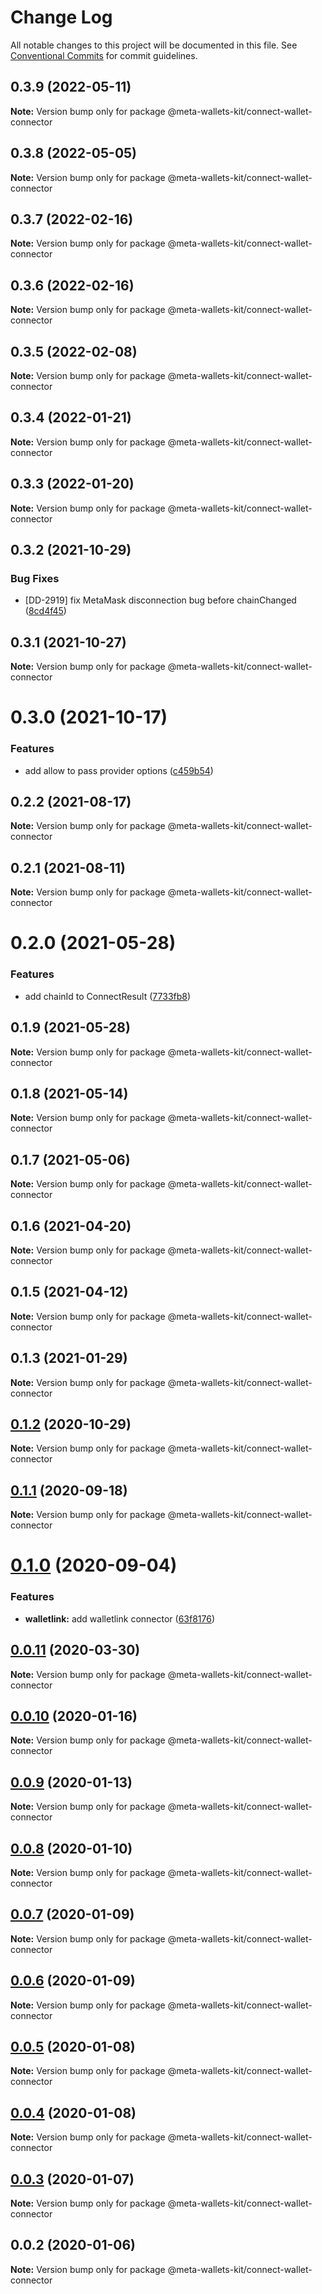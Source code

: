 # Change Log

All notable changes to this project will be documented in this file.
See [Conventional Commits](https://conventionalcommits.org) for commit guidelines.

## 0.3.9 (2022-05-11)

**Note:** Version bump only for package @meta-wallets-kit/connect-wallet-connector





## 0.3.8 (2022-05-05)

**Note:** Version bump only for package @meta-wallets-kit/connect-wallet-connector





## 0.3.7 (2022-02-16)

**Note:** Version bump only for package @meta-wallets-kit/connect-wallet-connector





## 0.3.6 (2022-02-16)

**Note:** Version bump only for package @meta-wallets-kit/connect-wallet-connector





## 0.3.5 (2022-02-08)

**Note:** Version bump only for package @meta-wallets-kit/connect-wallet-connector





## 0.3.4 (2022-01-21)

**Note:** Version bump only for package @meta-wallets-kit/connect-wallet-connector





## 0.3.3 (2022-01-20)

**Note:** Version bump only for package @meta-wallets-kit/connect-wallet-connector





## 0.3.2 (2021-10-29)


### Bug Fixes

* [DD-2919] fix MetaMask disconnection bug before chainChanged ([8cd4f45](https://github.com/metabaseex/meta-wallets-kit/commit/8cd4f45074d8893f82e33fa79710fa2911b829a7))





## 0.3.1 (2021-10-27)

**Note:** Version bump only for package @meta-wallets-kit/connect-wallet-connector





# 0.3.0 (2021-10-17)


### Features

* add allow to pass provider options ([c459b54](https://github.com/metabaseex/meta-wallets-kit/commit/c459b54380fa88a13dae0d63a2b23eaa95bc6090))





## 0.2.2 (2021-08-17)

**Note:** Version bump only for package @meta-wallets-kit/connect-wallet-connector





## 0.2.1 (2021-08-11)

**Note:** Version bump only for package @meta-wallets-kit/connect-wallet-connector





# 0.2.0 (2021-05-28)


### Features

* add chainId to ConnectResult ([7733fb8](https://github.com/metabaseex/meta-wallets-kit/commit/7733fb8badc43fd29b77de972c65772b5013734a))





## 0.1.9 (2021-05-28)

**Note:** Version bump only for package @meta-wallets-kit/connect-wallet-connector





## 0.1.8 (2021-05-14)

**Note:** Version bump only for package @meta-wallets-kit/connect-wallet-connector





## 0.1.7 (2021-05-06)

**Note:** Version bump only for package @meta-wallets-kit/connect-wallet-connector





## 0.1.6 (2021-04-20)

**Note:** Version bump only for package @meta-wallets-kit/connect-wallet-connector





## 0.1.5 (2021-04-12)

**Note:** Version bump only for package @meta-wallets-kit/connect-wallet-connector





## 0.1.3 (2021-01-29)

**Note:** Version bump only for package @meta-wallets-kit/connect-wallet-connector





## [0.1.2](https://github.com/metabaseex/meta-wallets-kit/compare/@meta-wallets-kit/connect-wallet-connector@0.1.1...@meta-wallets-kit/connect-wallet-connector@0.1.2) (2020-10-29)

**Note:** Version bump only for package @meta-wallets-kit/connect-wallet-connector





## [0.1.1](https://github.com/metabaseex/meta-wallets-kit/compare/@meta-wallets-kit/connect-wallet-connector@0.1.0...@meta-wallets-kit/connect-wallet-connector@0.1.1) (2020-09-18)

**Note:** Version bump only for package @meta-wallets-kit/connect-wallet-connector





# [0.1.0](https://github.com/metabaseex/meta-wallets-kit/compare/@meta-wallets-kit/connect-wallet-connector@0.0.11...@meta-wallets-kit/connect-wallet-connector@0.1.0) (2020-09-04)


### Features

* **walletlink:** add walletlink connector ([63f8176](https://github.com/metabaseex/meta-wallets-kit/commit/63f81765127f2a29bbf6adaacb204798b9519cd9))





## [0.0.11](https://github.com/metabaseex/meta-wallets-kit/compare/@meta-wallets-kit/connect-wallet-connector@0.0.10...@meta-wallets-kit/connect-wallet-connector@0.0.11) (2020-03-30)

**Note:** Version bump only for package @meta-wallets-kit/connect-wallet-connector





## [0.0.10](https://github.com/metabaseex/meta-wallets-kit/compare/@meta-wallets-kit/connect-wallet-connector@0.0.9...@meta-wallets-kit/connect-wallet-connector@0.0.10) (2020-01-16)

**Note:** Version bump only for package @meta-wallets-kit/connect-wallet-connector





## [0.0.9](https://github.com/metabaseex/meta-wallets-kit/compare/@meta-wallets-kit/connect-wallet-connector@0.0.8...@meta-wallets-kit/connect-wallet-connector@0.0.9) (2020-01-13)

**Note:** Version bump only for package @meta-wallets-kit/connect-wallet-connector





## [0.0.8](https://github.com/metabaseex/meta-wallets-kit/compare/@meta-wallets-kit/connect-wallet-connector@0.0.7...@meta-wallets-kit/connect-wallet-connector@0.0.8) (2020-01-10)

**Note:** Version bump only for package @meta-wallets-kit/connect-wallet-connector





## [0.0.7](https://github.com/metabaseex/meta-wallets-kit/compare/@meta-wallets-kit/connect-wallet-connector@0.0.6...@meta-wallets-kit/connect-wallet-connector@0.0.7) (2020-01-09)

**Note:** Version bump only for package @meta-wallets-kit/connect-wallet-connector





## [0.0.6](https://github.com/metabaseex/meta-wallets-kit/compare/@meta-wallets-kit/connect-wallet-connector@0.0.5...@meta-wallets-kit/connect-wallet-connector@0.0.6) (2020-01-09)

**Note:** Version bump only for package @meta-wallets-kit/connect-wallet-connector





## [0.0.5](https://github.com/metabaseex/meta-wallets-kit/compare/@meta-wallets-kit/connect-wallet-connector@0.0.4...@meta-wallets-kit/connect-wallet-connector@0.0.5) (2020-01-08)

**Note:** Version bump only for package @meta-wallets-kit/connect-wallet-connector





## [0.0.4](https://github.com/metabaseex/meta-wallets-kit/compare/@meta-wallets-kit/connect-wallet-connector@0.0.3...@meta-wallets-kit/connect-wallet-connector@0.0.4) (2020-01-08)

**Note:** Version bump only for package @meta-wallets-kit/connect-wallet-connector





## [0.0.3](https://github.com/metabaseex/meta-wallets-kit/compare/@meta-wallets-kit/connect-wallet-connector@0.0.2...@meta-wallets-kit/connect-wallet-connector@0.0.3) (2020-01-07)

**Note:** Version bump only for package @meta-wallets-kit/connect-wallet-connector





## 0.0.2 (2020-01-06)

**Note:** Version bump only for package @meta-wallets-kit/connect-wallet-connector
